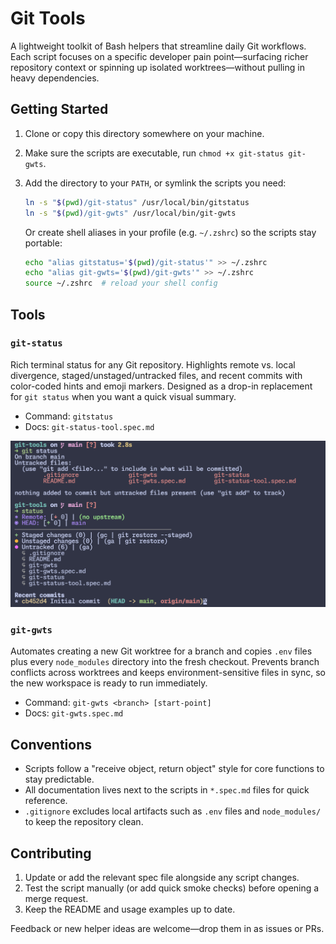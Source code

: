 # Git Tools

A lightweight toolkit of Bash helpers that streamline daily Git workflows. Each script focuses on a specific developer pain point—surfacing richer repository context or spinning up isolated worktrees—without pulling in heavy dependencies.

## Getting Started

1. Clone or copy this directory somewhere on your machine.

2. Make sure the scripts are executable, run `chmod +x git-status git-gwts`.

3. Add the directory to your `PATH`, or symlink the scripts you need:
   ```bash
   ln -s "$(pwd)/git-status" /usr/local/bin/gitstatus
   ln -s "$(pwd)/git-gwts" /usr/local/bin/git-gwts
   ```
   Or create shell aliases in your profile (e.g. `~/.zshrc`) so the scripts stay portable:
   ```bash
   echo "alias gitstatus='$(pwd)/git-status'" >> ~/.zshrc
   echo "alias git-gwts='$(pwd)/git-gwts'" >> ~/.zshrc
   source ~/.zshrc  # reload your shell config
   ```

## Tools

### `git-status`

Rich terminal status for any Git repository. Highlights remote vs. local divergence, staged/unstaged/untracked files, and recent commits with color-coded hints and emoji markers. Designed as a drop-in replacement for `git status` when you want a quick visual summary.

- Command: `gitstatus`
- Docs: `git-status-tool.spec.md`

![Comparison gitstatus vs plain git status](./assets/git-status.png)

### `git-gwts`

Automates creating a new Git worktree for a branch and copies `.env` files plus every `node_modules` directory into the fresh checkout. Prevents branch conflicts across worktrees and keeps environment-sensitive files in sync, so the new workspace is ready to run immediately.

- Command: `git-gwts <branch> [start-point]`
- Docs: `git-gwts.spec.md`

## Conventions

- Scripts follow a "receive object, return object" style for core functions to stay predictable.
- All documentation lives next to the scripts in `*.spec.md` files for quick reference.
- `.gitignore` excludes local artifacts such as `.env` files and `node_modules/` to keep the repository clean.

## Contributing

1. Update or add the relevant spec file alongside any script changes.
2. Test the script manually (or add quick smoke checks) before opening a merge request.
3. Keep the README and usage examples up to date.

Feedback or new helper ideas are welcome—drop them in as issues or PRs.

